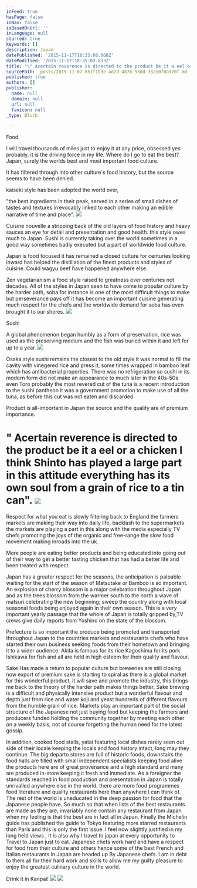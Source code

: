 ```yaml
---
inFeed: true
hasPage: false
inNav: false
isBasedOnUrl: ''
inLanguage: null
starred: true
keywords: []
description: Japan
datePublished: '2015-11-17T18:35:08.068Z'
dateModified: '2015-11-17T18:35:02.833Z'
title: "\" Acertain reverence is directed to the product be it a eel or a chicken I think Shinto has played a large part in this attitude everything has its own soul from a grain of rice to a tin can\".\_"
sourcePath: _posts/2015-11-07-851f1b9e-ad2d-4876-98dd-332e0f0a370f.md
published: true
authors: []
publisher:
  name: null
  domain: null
  url: null
  favicon: null
_type: Blurb

---
```

Food.

I will travel thousands of miles just to enjoy it at any price, obsessed yes probably, it is the driving force in my life.
Where do I go to eat the best? Japan, surely the worlds best and most important food culture. 

It has filtered through into other culture\`s food history, but the source seems to have been denied. 

kaiseki style has been adopted the world over,

"the best ingredients in their peak, served in a series of small dishes of tastes and textures irrevocably linked to each other making an edible narrative of time and place". ![](https://the-grid-user-content.s3-us-west-2.amazonaws.com/3b4698ea-7e02-4e01-b839-2fa7dc3df55f.jpg)

Cuisine nouvelle a stripping back of the old layers of food history and heavy sauces an eye for detail and presentation and good health. this style owes much to Japan.
Sushi is currently taking over the world sometimes in a good way sometimes badly executed but a part of worldwide food culture. 

Japan is food focused it has remained a closed culture for centuries looking inward has helped the distillation of the finest products and styles of cuisine. Could wagyu beef have happened anywhere else.

Zen vegetarianism a food style raised to greatness over centuries not decades.
All of the styles in Japan seen to have come to popular culture by the harder path, soba for instance is one of the most difficult things to make but perseverance pays off it has become an important cuisine generating much respect for the chefs and the worldwide demand for soba has even brought it to our shores.
![](https://the-grid-user-content.s3-us-west-2.amazonaws.com/ce7b1d42-4734-408d-b86f-5d7a23e4e6cd.jpg)

Sushi 

A global phenomenon began humbly as a form of preservation, rice was used as the preserving medium and the fish was buried within it and left for up to a year. ![](https://the-grid-user-content.s3-us-west-2.amazonaws.com/01974be2-1508-422b-a4ce-07b533d04c9d.jpg)

Osaka style sushi remains the closest to the old style it was normal to fill the cavity with vinegered rice and press it, some times wrapped in bamboo leaf which has antibacterial properties.
There was no refrigeration so sushi in its modern form did not make an appearance to much later in the 40s-50s even Toro probably the most revered cut of the tuna is a recent introduction to the sushi pantheon it was a government promotion to make use of all the tuna, as before this cut was not eaten and discarded.

Product is all-important in Japan the source and the quality are of premium importance. 

# " Acertain reverence is directed to the product be it a eel or a chicken I think Shinto has played a large part in this attitude everything has its own soul from a grain of rice to a tin can". ![](https://the-grid-user-content.s3-us-west-2.amazonaws.com/658fb0d1-68ad-4420-bded-dc30c777b1b5.jpg)

Respect for what you eat is slowly filtering back to England the farmers markets are making their way into daily life, backlash to the supermarkets the markets are playing a part in this along with the media especially TV chefs promoting the joys of the organic and free-range the slow food movement making inroads into the uk.  

More people are eating better products and being educated into going out of their way to get a better tasting chicken that has had a better life and been treated with respect. 

Japan has a greater respect for the seasons, the anticipation is palpable waiting for the start of the season of Matsutake or Bamboo is so important. 
An explosion of cherry blossom is a major celebration throughout Japan and as the trees blossom from the warmer south to the north a wave of matsuri celebrating the new beginning; sweep the country along with local seasonal foods being enjoyed again in their own season.
This is a very important yearly passage that the whole of Japan is totally gripped by,TV crews give daily reports from Yoshino on the state of the blossom.

Prefecture is so important the produce being promoted and transported throughout Japan to the countries markets and restaurants chefs who have started their own business seeking foods from their hometown and bringing it to a wider audience.
Akita is famous for its rice Kagoshima for its pork Ishikawa for fish and all are held in high esteem for their quality and flavour. 

Sake Has made a return to popular culture but breweries are still closing now export of premium sake is starting to spiral as there is a global market for this wonderful product, it will save and promote the industry, this brings me back to the theory of the harder path makes things better.
Sake brewing is a difficult and physically intensive product but a wonderful flavour and depth just from rice and water koji and yeast hundreds of different flavours from the humble grain of rice.
Markets play an important part of the social structure of the Japanese not just buying food but keeping the farmers and producers funded holding the community together by meeting each other on a weekly basis, not of course forgetting the human need for the latest gossip. 

In addition, cooked food stalls, yatai featuring local dishes rarely seen out side of their locale keeping the locals and food history intact, long may they continue.
The big departo stores are full of historic foods, downstairs the food halls are filled with small independent specialists keeping food alive the products here are of great provenance and a high standard and many are produced in-store keeping it fresh and immediate.
As a foreigner the standards reached in food production and presentation in Japan is totally unrivalled anywhere else in the world, there are more food programmes food literature and quality restaurants here than anywhere I can think of.
The rest of the world is uneducated in the deep passion for food that the Japanese people have.
So much so that when lists of the best restaurants are made as they are, invariably none contain any restaurant from Japan when my feeling is that the best are in fact all in Japan.
Finally the Michelin guide has published the guide to Tokyo featuring more starred restaurants than Paris and this is only the first issue.
I feel now slightly justified in my long held views , It is also why I travel to japan at every opportunity to Travel to Japan just to eat.
Japanese chefs work hard and have a respect for food from their culture and others hence some of the best French and Italian restaurants in Japan are headed up By Japanese chefs.
I am in debt to them all for their hard work and skills to allow me my guilty pleasure to enjoy the greatest culinary culture in the world.

Drink it in Kanpai!
![](https://the-grid-user-content.s3-us-west-2.amazonaws.com/2cbc0c40-3ec9-4bfe-8a2c-6069af54e790.jpg)
![](https://the-grid-user-content.s3-us-west-2.amazonaws.com/7c6eb0ca-2e93-4492-aaa0-c703f41d0b14.jpg)